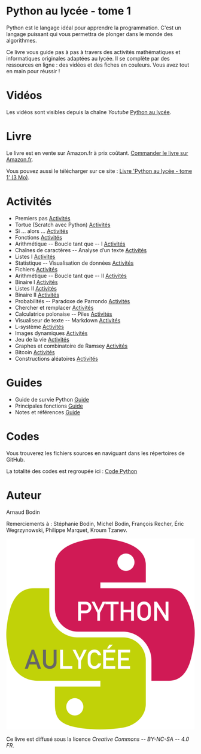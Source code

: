 
Python au lycée - tome 1
========================

Python est le langage idéal pour apprendre la programmation.
C'est un langage puissant qui vous permettra de plonger dans le monde des algorithmes. 

Ce livre vous guide pas à pas à travers des activités mathématiques et informatiques originales adaptées au lycée. Il se complète par des ressources en ligne : des vidéos et des fiches en couleurs. 
Vous avez tout en main pour réussir !


Vidéos
======

Les vidéos sont visibles depuis la chaîne *Youtube* [Python au lycée](https://www.youtube.com/channel/UC6PiFyqBiUjiJ7Q3DRSW2Wg "www.youtube.com/PythonAuLycée").

Livre
=====

Le livre est en vente sur Amazon.fr à prix coûtant. [Commander le livre sur Amazon.fr]( https://www.amazon.fr/dp/1091267510).

Vous pouvez aussi le télécharger sur ce site : [Livre 'Python au lycée - tome 1' (3 Mo)](livre-python1.pdf).

Activités
=========

* Premiers pas [Activités](premiers_pas/premiers_pas.pdf)
* Tortue (Scratch avec Python) [Activités](tortue/tortue.pdf)
* Si ... alors ... [Activités](sialors/sialors.pdf)
* Fonctions [Activités](fonctions/fonctions.pdf)
* Arithmétique -- Boucle tant que -- I [Activités](tantque/tantque-1.pdf)
* Chaînes de caractères -- Analyse d’un texte [Activités](chaines/chaines.pdf)
* Listes I [Activités](listes/listes-1.pdf)
* Statistique -- Visualisation de données [Activités](statistique/statistique.pdf)
* Fichiers [Activités](fichiers/fichiers.pdf)
* Arithmétique -- Boucle tant que -- II [Activités](tantque/tantque-2.pdf)
* Binaire I [Activités](binaire/binaire-1.pdf)
* Listes II [Activités](listes/listes-2.pdf)
* Binaire II [Activités](binaire/binaire-2.pdf)
* Probabilités -- Paradoxe de Parrondo [Activités](proba/proba.pdf)
* Chercher et remplacer [Activités](chercher/chercher.pdf)
* Calculatrice polonaise -- Piles [Activités](piles/piles.pdf)
* Visualiseur de texte -- Markdown [Activités](markdown/markdown.pdf)
* L-système [Activités](lsysteme/lsysteme.pdf)
* Images dynamiques [Activités](images/images.pdf)
* Jeu de la vie [Activités](vie/vie.pdf)
* Graphes et combinatoire de Ramsey [Activités](ramsey/ramsey.pdf)
* Bitcoin [Activités](bitcoin/bitcoin.pdf)
* Constructions aléatoires [Activités](aleatoire/aleatoire.pdf)


Guides
======

* Guide de survie Python [Guide](guide/guide-python.pdf)
* Principales fonctions [Guide](guide/guide-fonctions.pdf)
* Notes et références [Guide](guide/guide-biblio.pdf)

Codes
=====

Vous trouverez les fichiers sources en naviguant dans les répertoires de GitHub.

La totalité des codes est regroupée ici : [Code Python](code/code.pdf)

Auteur
======

Arnaud Bodin

Remerciements à : Stéphanie Bodin, Michel Bodin, François Recher, Éric Wegrzynowski, Philippe Marquet, Kroum Tzanev.

![Logo Python Exo7](cover/logo-python.png "logo Python Exo7")

Ce livre est diffusé sous la licence *Creative Commons -- BY-NC-SA -- 4.0 FR*.


